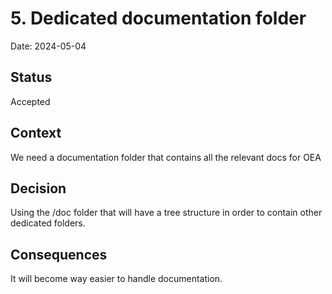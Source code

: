 # 5. Dedicated documentation folder

Date: 2024-05-04

## Status

Accepted

## Context

We need a documentation folder that contains all the relevant docs for OEA

## Decision

Using the /doc folder that will have a tree structure in order to contain other dedicated folders.

## Consequences

It will become way easier to handle documentation.
